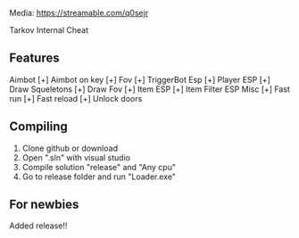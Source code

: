 Media: https://streamable.com/q0sejr

Tarkov Internal Cheat

Features
----------
Aimbot
[+] Aimbot on key
[+] Fov
[+] TriggerBot
Esp
[+] Player ESP
[+] Draw Squeletons
[+] Draw Fov
[+] Item ESP
[+] Item Filter ESP
Misc
[+] Fast run
[+] Fast reload
[+] Unlock doors

Compiling
----------
1) Clone github or download
2) Open ".sln" with visual studio
3) Compile solution "release" and "Any cpu"
4) Go to release folder and run "Loader.exe"

For newbies
----------
Added release!!

